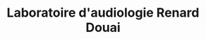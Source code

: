 ---
title: "Laboratoire d'audiologie Renard Douai"
url: /douai/laboratoire-daudiologie-renard-douai/
shop: Hörgeräte
---
